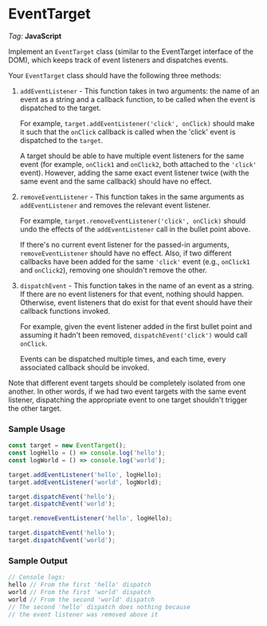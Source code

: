 # EventTarget

_Tag_: **JavaScript**

Implement an `EventTarget` class (similar to the EventTarget interface of the DOM), which keeps track of event listeners and dispatches events.

Your `EventTarget` class should have the following three methods:

1. `addEventListener` - This function takes in two arguments: the name of an event as a string and a callback function, to be called when the event is dispatched to the target.

    For example, `target.addEventListener('click', onClick)` should make it such that the `onClick` callback is called when the 'click' event is dispatched to the `target`.

    A target should be able to have multiple event listeners for the same event (for example, `onClick1` and `onClick2`, both attached to the `'click'` event). However, adding the same exact event listener twice (with the same event and the same callback) should have no effect.

2. `removeEventListener` - This function takes in the same arguments as `addEventListener` and removes the relevant event listener.

    For example, `target.removeEventListener('click', onClick)` should undo the effects of the `addEventListener` call in the bullet point above.

    If there's no current event listener for the passed-in arguments, `removeEventListener` should have no effect. Also, if two different callbacks have been added for the same `'click'` event (e.g., `onClick1` and `onClick2`), removing one shouldn't remove the other.

3. `dispatchEvent` - This function takes in the name of an event as a string. If there are no event listeners for that event, nothing should happen. Otherwise, event listeners that do exist for that event should have their callback functions invoked.

    For example, given the event listener added in the first bullet point and assuming it hadn't been removed, `dispatchEvent('click')` would call `onClick`.

    Events can be dispatched multiple times, and each time, every associated callback should be invoked.

Note that different event targets should be completely isolated from one another. In other words, if we had two event targets with the same event listener, dispatching the appropriate event to one target shouldn't trigger the other target.

### Sample Usage

```javascript
const target = new EventTarget();
const logHello = () => console.log('hello');
const logWorld = () => console.log('world');

target.addEventListener('hello', logHello);
target.addEventListener('world', logWorld);

target.dispatchEvent('hello');
target.dispatchEvent('world');

target.removeEventListener('hello', logHello);

target.dispatchEvent('hello');
target.dispatchEvent('world');
```

### Sample Output

```javascript
// Console logs:
hello // From the first 'hello' dispatch
world // From the first 'world' dispatch
world // From the second 'world' dispatch
// The second 'hello' dispatch does nothing because
// the event listener was removed above it
```
